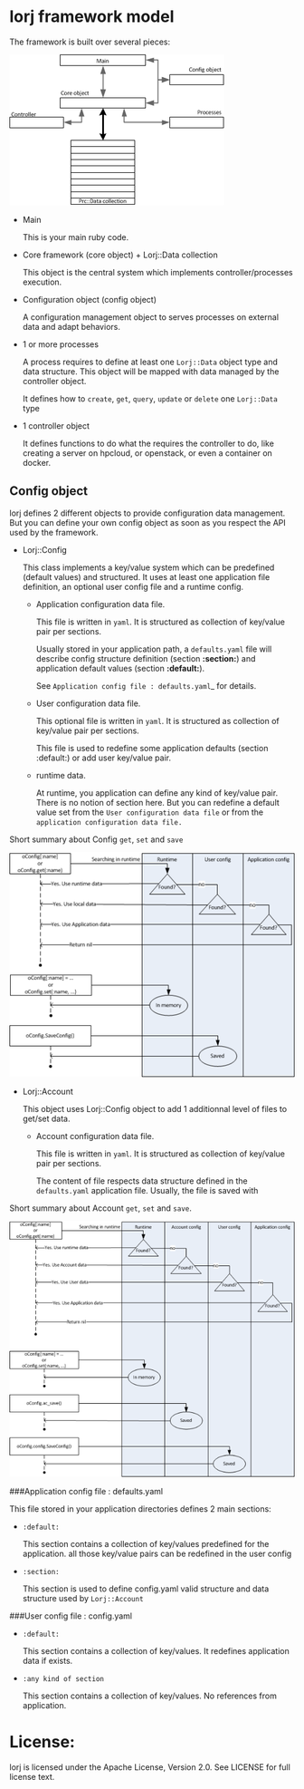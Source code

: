 



lorj framework model
====================

The framework is built over several pieces:

![](img/forj-lib-concept.png "concept")

* Main

  This is your main ruby code.

* Core framework (core object) + Lorj::Data collection

  This object is the central system which implements controller/processes execution.

* Configuration object (config object)

  A configuration management object to serves processes on external data and adapt behaviors.

* 1 or more processes

  A process requires to define at least one `Lorj::Data` object type and data structure. This object will be mapped with data managed by the controller object.

  It defines how to `create`, `get`, `query`, `update` or `delete` one `Lorj::Data` type

* 1 controller object

  It defines functions to do what the requires the controller to do, like creating a server on hpcloud, or openstack, or even a container on docker.

Config object
-------------

lorj defines 2 different objects to provide configuration data management. But you can define your own config object as soon as you respect the API used by the framework.

* Lorj::Config

  This class implements a key/value system which can be predefined (default values) and structured. It uses at least one application file definition, an optional user config file and a runtime config.

  * Application configuration data file.

    This file is written in `yaml`. It is structured as collection of key/value pair per sections.

    Usually stored in your application path, a `defaults.yaml` file will describe config structure definition (section **:section:**) and application default values (section **:default:**).

    See `Application config file : defaults.yaml`_ for details.

  * User configuration data file.

    This optional file is written in `yaml`. It is structured as collection of key/value pair per sections.

    This file is used to redefine some application defaults (section :default:) or add user key/value pair.

  * runtime data.

    At runtime, you application can define any kind of key/value pair. There is no notion of section here. But you can redefine a default value set from the `User configuration data file` or from the `application configuration data file.`


Short summary about Config `get`, `set` and `save`

![](img/config_data_access.png)


* Lorj::Account

  This object uses Lorj::Config object to add 1 additionnal level of files to get/set data.

  * Account configuration data file.

    This file is written in `yaml`. It is structured as collection of key/value pair per sections.

    The content of file respects data structure defined in the `defaults.yaml` application file.
    Usually, the file is saved with

Short summary about Account `get`, `set` and `save`.

![](img/account_data_access.png)

###Application config file : defaults.yaml


This file stored in your application directories defines 2 main sections:

* `:default:`

  This section contains a collection of key/values predefined for the application.
  all those key/value pairs can be redefined in the user config

* `:section:`

  This section is used to define config.yaml valid structure and data structure used by `Lorj::Account`

###User config file : config.yaml


* `:default:`

  This section contains a collection of key/values. It redefines application data if exists.

* `:any kind of section`

  This section contains a collection of key/values. No references from application.



License:
========
lorj is licensed under the Apache License, Version 2.0.  See LICENSE for full license text.
